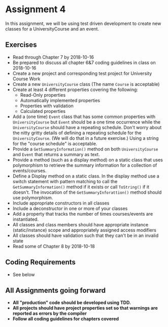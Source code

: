 # Assignment 4

In this assignment, we will be using test driven development to create new classes for a UniversityCourse and an event.

## Exercises

* Read through Chapter 7 by 2018-10-16
* Be prepared to discuss all chapter 6&7 coding guidelines in class on 2018-10-16
* Create a new project and corresponding test project for University Course Work
* Create a new `UniversityCourse` class (The name `Course` is acceptable)
* Create at least 4 different properties covering the following:
  * Read-Only properties
  * Automatically implemented properties
  * Properties with validation
  * Calculated properties
* Add a (one time) `Event` class that has some common properties with `UniversityCourse` but `Event` should be a one time occurrence while the `UniversityCourse` should have a repeating schedule. Don't worry about the nitty gritty details of defining a repeating schedule for the `UniversityCourse`.  (We will do that in a future exercise.)  Using a string for the "course schedule" is acceptable.
* Provide a `GetSummaryInformation()` method on both `UniversityCourse` and `Event` that returns a summary as text.
* Provide a method (such as a display method) on a static class that uses polymorphism to retrieve the summary information for a collection of events/courses.
* Define a Display method on a static class.  In the display method use a switch statement with pattern matching to call the `GetSummaryInformation()` method if it exists or call `ToString()` if it doesn't. The invocation of the `GetSummaryInforattion()` method should use polymorphism.
* Include appropriate constructors in all classes
* Include a deconstructor in one or more of your classes
* Add a property that tracks the number of times courses/events are instantiated.
* All classes and class members should have appropriate instance (static/instance) scope and appropriately assigned access modifiers
* All classes should have validation such that they can't be in an invalid state
* Read some of Chapter 8 by 2018-10-18

## Coding Requirements

* See below

## All Assignments going forward

* **All "production" code should be developed using TDD.**
* **All projects should have project properties set so that warnings are reported as errors by the compiler**
* **Follow all coding guidelines for chapters covered**
